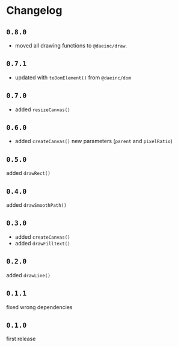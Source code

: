 # Changelog

## `0.8.0`

- moved all drawing functions to `@daeinc/draw`.

## `0.7.1`

- updated with `toDomElement()` from `@daeinc/dom`

## `0.7.0`

- added `resizeCanvas()`

## `0.6.0`

- added `createCanvas()` new parameters (`parent` and `pixelRatio`)

## `0.5.0`

added `drawRect()`

## `0.4.0`

added `drawSmoothPath()`

## `0.3.0`

- added `createCanvas()`
- added `drawFillText()`

## `0.2.0`

added `drawLine()`

## `0.1.1`

fixed wrong dependencies

## `0.1.0`

first release
